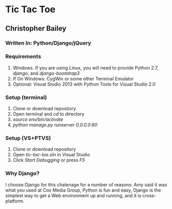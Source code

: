 # Tic Tac Toe
## Christopher Bailey

### Written In: Python/Django/jQuery

### Requirements
1. Windows. If you are using Linux, you will need to provide Python 2.7, 
    *django*, and *django-bootstrap3*
2. If On Windows: CygWin or some other Terminal Emulator
3. Optional: Visual Studio 2013 with Python Tools for Visual Studio 2.0

### Setup (terminal)
1. Clone or download repository
2. Open terminal and *cd* to directory
3. *source env/bin/activate*
4. *python manage.py runserver 0.0.0.0:80*

### Setup (VS+PTVS)
1. Clone or download repository
2. Open *tic-tac-toe.sln* in Visual Studio
3. Click *Start Debugging* or press *F5*

### Why Django?
  I choose Django for this chalenage for a number of reasons: Amy said it 
was what you used at Cox Media Group, Python is fun and easy, Django is the 
simplest way to get a Web environment up and running, and it is cross-platform.
